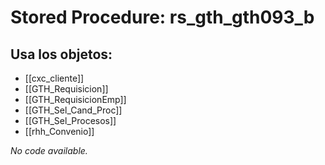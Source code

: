 # Stored Procedure: rs_gth_gth093_b

## Usa los objetos:
- [[cxc_cliente]]
- [[GTH_Requisicion]]
- [[GTH_RequisicionEmp]]
- [[GTH_Sel_Cand_Proc]]
- [[GTH_Sel_Procesos]]
- [[rhh_Convenio]]

*No code available.*

